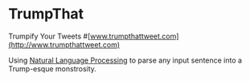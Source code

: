 # TrumpThat
Trumpify Your Tweets
#[www.trumpthattweet.com](http://www.trumpthattweet.com)

Using [Natural Language Processing](https://github.com/nlp-compromise/compromise) to parse any input sentence into a Trump-esque monstrosity.
